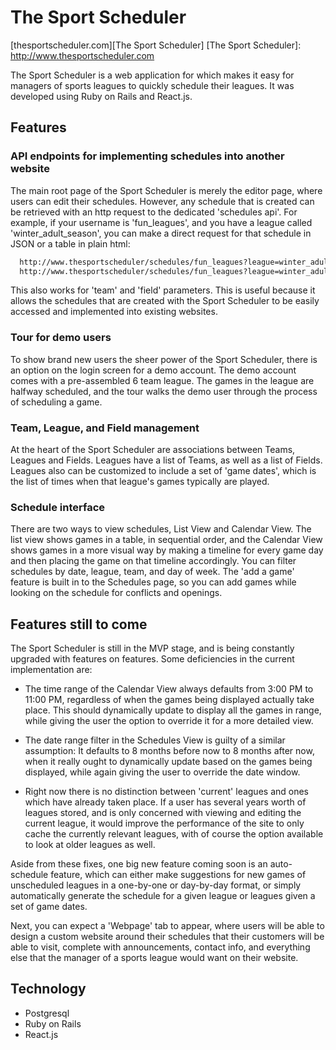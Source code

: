 # The Sport Scheduler

[thesportscheduler.com][The Sport Scheduler]
[The Sport Scheduler]: http://www.thesportscheduler.com

The Sport Scheduler is a web application for which makes it easy for managers of sports leagues to quickly schedule their leagues. It was developed using Ruby on Rails and React.js.

## Features

### API endpoints for implementing schedules into another website

The main root page of the Sport Scheduler is merely the editor page, where users can edit their schedules. However, any schedule that is created can be retrieved with an http request to the dedicated 'schedules api'. For example, if your username is 'fun_leagues', and you have a league called 'winter_adult_season', you can make a direct request for that schedule in JSON or a table in plain html:

```sh
  http://www.thesportscheduler/schedules/fun_leagues?league=winter_adult_season
  http://www.thesportscheduler/schedules/fun_leagues?league=winter_adult_season&format=json
```

This also works for 'team' and 'field' parameters. This is useful because it allows the schedules that are created with the Sport Scheduler to be easily accessed and implemented into existing websites.

### Tour for demo users

To show brand new users the sheer power of the Sport Scheduler, there is an option on the login screen for a demo account. The demo account comes with a pre-assembled 6 team league. The games in the league are halfway scheduled, and the tour walks the demo user through the process of scheduling a game.

### Team, League, and Field management

At the heart of the Sport Scheduler are associations between Teams, Leagues and Fields. Leagues have a list of Teams, as well as a list of Fields. Leagues also can be customized to include a set of 'game dates', which is the list of times when that league's games typically are played.

### Schedule interface

There are two ways to view schedules, List View and Calendar View. The list view shows games in a table, in sequential order, and the Calendar View shows games in a more visual way by making a timeline for every game day and then placing the game on that timeline accordingly. You can filter schedules by date, league, team, and day of week. The 'add a game' feature is built in to the Schedules page, so you can add games while looking on the schedule for conflicts and openings.

## Features still to come

The Sport Scheduler is still in the MVP stage, and is being constantly upgraded with features on features. Some deficiencies in the current implementation are:

- The time range of the Calendar View always defaults from 3:00 PM to 11:00 PM, regardless of when the games being displayed actually take place. This should dynamically update to display all the games in range, while giving the user the option to override it for a more detailed view.

- The date range filter in the Schedules View is guilty of a similar assumption: It defaults to 8 months before now to 8 months after now, when it really ought to dynamically update based on the games being displayed, while again giving the user to override the date window.

- Right now there is no distinction between 'current' leagues and ones which have already taken place. If a user has several years worth of leagues stored, and is only concerned with viewing and editing the current league, it would improve the performance of the site to only cache the currently relevant leagues, with of course the option available to look at older leagues as well.

Aside from these fixes, one big new feature coming soon is an auto-schedule feature, which can either make suggestions for new games of unscheduled leagues in a one-by-one or day-by-day format, or simply automatically generate the schedule for a given league or leagues given a set of game dates.

Next, you can expect a 'Webpage' tab to appear, where users will be able to design a custom website around their schedules that their customers will be able to visit, complete with announcements, contact info, and everything else that the manager of a sports league would want on their website.

## Technology

- Postgresql
- Ruby on Rails
- React.js

